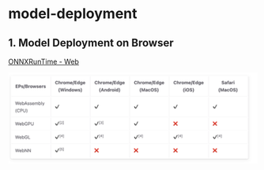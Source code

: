 # model-deployment

## 1. Model Deployment on Browser

[ONNXRunTime - Web](https://onnxruntime.ai/docs/tutorials/web/)

![comparison](assets/deployment-browser.png)